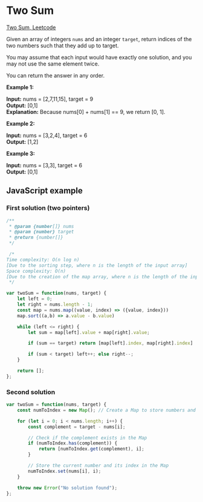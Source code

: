 # Two Sum

[Two Sum, Leetcode](https://leetcode.com/problems/two-sum/)

Given an array of integers `nums` and an integer `target`, return indices of the two numbers such that they add up to target.

You may assume that each input would have exactly one solution, and you may not use the same element twice.

You can return the answer in any order.

**Example 1:**

**Input:** nums = [2,7,11,15], target = 9  
**Output:** [0,1]  
**Explanation:** Because nums[0] + nums[1] == 9, we return [0, 1].

**Example 2:**

**Input:** nums = [3,2,4], target = 6  
**Output:** [1,2]

**Example 3:**

**Input:** nums = [3,3], target = 6  
**Output:** [0,1]

## JavaScript example

### First solution (two pointers)

```javascript
/**
 * @param {number[]} nums
 * @param {number} target
 * @return {number[]}
 */

 /*
Time complexity: O(n log n)
[Due to the sorting step, where n is the length of the input array]
Space complexity: O(n)
[Due to the creation of the map array, where n is the length of the input array]
 */

var twoSum = function(nums, target) {
    let left = 0;
    let right = nums.length - 1;
    const map = nums.map((value, index) => ({value, index}))
    map.sort((a,b) => a.value - b.value)

    while (left <= right) {
        let sum = map[left].value + map[right].value;

        if (sum == target) return [map[left].index, map[right].index]

        if (sum < target) left++; else right--;
    }

    return [];
};
```

### Second solution
```javascript
var twoSum = function(nums, target) {
    const numToIndex = new Map(); // Create a Map to store numbers and their indices

    for (let i = 0; i < nums.length; i++) {
        const complement = target - nums[i];

        // Check if the complement exists in the Map
        if (numToIndex.has(complement)) {
            return [numToIndex.get(complement), i];
        }

        // Store the current number and its index in the Map
        numToIndex.set(nums[i], i);
    }

    throw new Error("No solution found");
};
```
